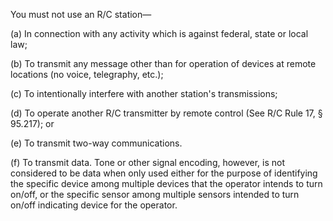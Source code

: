 You must not use an R/C station—

(a) In connection with any activity which is against federal, state or local law;

(b) To transmit any message other than for operation of devices at remote locations (no voice, telegraphy, etc.);

(c) To intentionally interfere with another station's transmissions;

(d) To operate another R/C transmitter by remote control (See R/C Rule 17, § 95.217); or

(e) To transmit two-way communications.

(f) To transmit data. Tone or other signal encoding, however, is not considered to be data when only used either for the purpose of identifying the specific device among multiple devices that the operator intends to turn on/off, or the specific sensor among multiple sensors intended to turn on/off indicating device for the operator.

